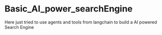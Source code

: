 # Basic_AI_power_searchEngine
Here just tried to use agents and tools from langchain to build a AI powered Search Engine
